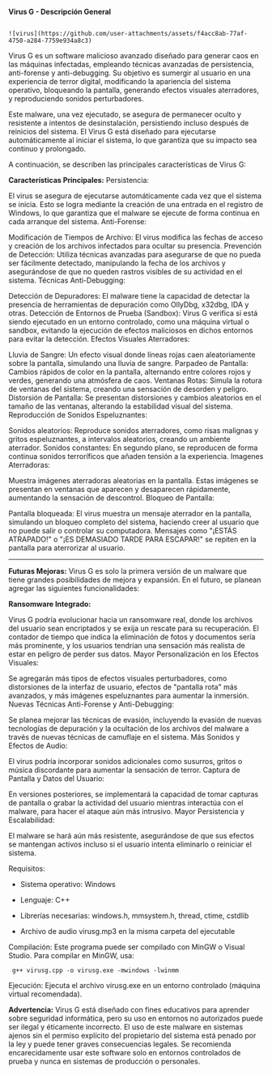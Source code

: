 **Virus G - Descripción General**

                                                                                  ![virus](https://github.com/user-attachments/assets/f4acc8ab-77af-4750-a284-7759e934a8c3)


Virus G es un software malicioso avanzado diseñado para generar caos en las máquinas infectadas, empleando técnicas avanzadas de persistencia, anti-forense y anti-debugging. Su objetivo es sumergir al usuario en una experiencia de terror digital, modificando la apariencia del sistema operativo, bloqueando la pantalla, generando efectos visuales aterradores, y reproduciendo sonidos perturbadores.

Este malware, una vez ejecutado, se asegura de permanecer oculto y resistente a intentos de desinstalación, persistiendo incluso después de reinicios del sistema. El Virus G está diseñado para ejecutarse automáticamente al iniciar el sistema, lo que garantiza que su impacto sea continuo y prolongado.

A continuación, se describen las principales características de Virus G:

**Características Principales:**
Persistencia:

El virus se asegura de ejecutarse automáticamente cada vez que el sistema se inicia. Esto se logra mediante la creación de una entrada en el registro de Windows, lo que garantiza que el malware se ejecute de forma continua en cada arranque del sistema.
Anti-Forense:

Modificación de Tiempos de Archivo: El virus modifica las fechas de acceso y creación de los archivos infectados para ocultar su presencia.
Prevención de Detección: Utiliza técnicas avanzadas para asegurarse de que no pueda ser fácilmente detectado, manipulando la fecha de los archivos y asegurándose de que no queden rastros visibles de su actividad en el sistema.
Técnicas Anti-Debugging:

Detección de Depuradores: El malware tiene la capacidad de detectar la presencia de herramientas de depuración como OllyDbg, x32dbg, IDA y otras.
Detección de Entornos de Prueba (Sandbox): Virus G verifica si está siendo ejecutado en un entorno controlado, como una máquina virtual o sandbox, evitando la ejecución de efectos maliciosos en dichos entornos para evitar la detección.
Efectos Visuales Aterradores:

Lluvia de Sangre: Un efecto visual donde líneas rojas caen aleatoriamente sobre la pantalla, simulando una lluvia de sangre.
Parpadeo de Pantalla: Cambios rápidos de color en la pantalla, alternando entre colores rojos y verdes, generando una atmósfera de caos.
Ventanas Rotas: Simula la rotura de ventanas del sistema, creando una sensación de desorden y peligro.
Distorsión de Pantalla: Se presentan distorsiones y cambios aleatorios en el tamaño de las ventanas, alterando la estabilidad visual del sistema.
Reproducción de Sonidos Espeluznantes:

Sonidos aleatorios: Reproduce sonidos aterradores, como risas malignas y gritos espeluznantes, a intervalos aleatorios, creando un ambiente aterrador.
Sonidos constantes: En segundo plano, se reproducen de forma continua sonidos terroríficos que añaden tensión a la experiencia.
Imagenes Aterradoras:

Muestra imágenes aterradoras aleatorias en la pantalla. Estas imágenes se presentan en ventanas que aparecen y desaparecen rápidamente, aumentando la sensación de descontrol.
Bloqueo de Pantalla:

Pantalla bloqueada: El virus muestra un mensaje aterrador en la pantalla, simulando un bloqueo completo del sistema, haciendo creer al usuario que no puede salir o controlar su computadora.
Mensajes como "¡ESTÁS ATRAPADO!" o "¡ES DEMASIADO TARDE PARA ESCAPAR!" se repiten en la pantalla para aterrorizar al usuario.

---

**Futuras Mejoras:**
Virus G es solo la primera versión de un malware que tiene grandes posibilidades de mejora y expansión. En el futuro, se planean agregar las siguientes funcionalidades:

**Ransomware Integrado:**

Virus G podría evolucionar hacia un ransomware real, donde los archivos del usuario sean encriptados y se exija un rescate para su recuperación. El contador de tiempo que indica la eliminación de fotos y documentos sería más prominente, y los usuarios tendrían una sensación más realista de estar en peligro de perder sus datos.
Mayor Personalización en los Efectos Visuales:

Se agregarán más tipos de efectos visuales perturbadores, como distorsiones de la interfaz de usuario, efectos de "pantalla rota" más avanzados, y más imágenes espeluznantes para aumentar la inmersión.
Nuevas Técnicas Anti-Forense y Anti-Debugging:

Se planea mejorar las técnicas de evasión, incluyendo la evasión de nuevas tecnologías de depuración y la ocultación de los archivos del malware a través de nuevas técnicas de camuflaje en el sistema.
Más Sonidos y Efectos de Audio:

El virus podría incorporar sonidos adicionales como susurros, gritos o música discordante para aumentar la sensación de terror.
Captura de Pantalla y Datos del Usuario:

En versiones posteriores, se implementará la capacidad de tomar capturas de pantalla o grabar la actividad del usuario mientras interactúa con el malware, para hacer el ataque aún más intrusivo.
Mayor Persistencia y Escalabilidad:

El malware se hará aún más resistente, asegurándose de que sus efectos se mantengan activos incluso si el usuario intenta eliminarlo o reiniciar el sistema.


Requisitos:

- Sistema operativo: Windows

- Lenguaje: C++

- Librerías necesarias: windows.h, mmsystem.h, thread, ctime, cstdlib

- Archivo de audio virusg.mp3 en la misma carpeta del ejecutable

Compilación:
Este programa puede ser compilado con MinGW o Visual Studio. Para compilar en MinGW, usa:
```
 g++ virusg.cpp -o virusg.exe -mwindows -lwinmm
```

Ejecución:
Ejecuta el archivo virusg.exe en un entorno controlado (máquina virtual recomendada).

**Advertencia:**
Virus G está diseñado con fines educativos para aprender sobre seguridad informática, pero su uso en entornos no autorizados puede ser ilegal y éticamente incorrecto. El uso de este malware en sistemas ajenos sin el permiso explícito del propietario del sistema está penado por la ley y puede tener graves consecuencias legales. Se recomienda encarecidamente usar este software solo en entornos controlados de prueba y nunca en sistemas de producción o personales.


